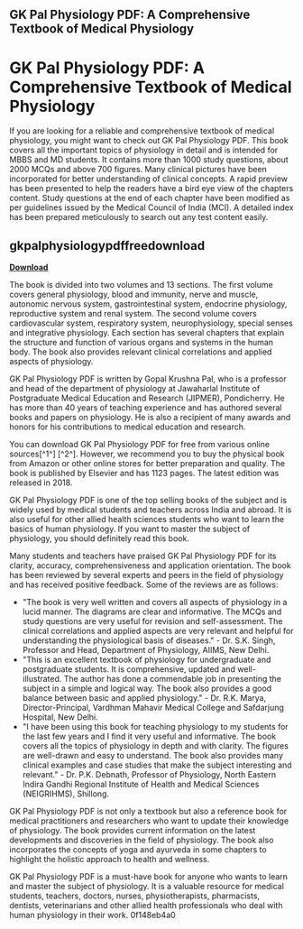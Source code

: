 ## GK Pal Physiology PDF: A Comprehensive Textbook of Medical Physiology

  
# GK Pal Physiology PDF: A Comprehensive Textbook of Medical Physiology
 
If you are looking for a reliable and comprehensive textbook of medical physiology, you might want to check out GK Pal Physiology PDF. This book covers all the important topics of physiology in detail and is intended for MBBS and MD students. It contains more than 1000 study questions, about 2000 MCQs and above 700 figures. Many clinical pictures have been incorporated for better understanding of clinical concepts. A rapid preview has been presented to help the readers have a bird eye view of the chapters content. Study questions at the end of each chapter have been modified as per guidelines issued by the Medical Council of India (MCI). A detailed index has been prepared meticulously to search out any test content easily.
 
## gkpalphysiologypdffreedownload


[**Download**](https://www.google.com/url?q=https%3A%2F%2Fssurll.com%2F2tKBv8&sa=D&sntz=1&usg=AOvVaw3FPVnZtYrTO8WUV2axT3Zo)

 
The book is divided into two volumes and 13 sections. The first volume covers general physiology, blood and immunity, nerve and muscle, autonomic nervous system, gastrointestinal system, endocrine physiology, reproductive system and renal system. The second volume covers cardiovascular system, respiratory system, neurophysiology, special senses and integrative physiology. Each section has several chapters that explain the structure and function of various organs and systems in the human body. The book also provides relevant clinical correlations and applied aspects of physiology.
 
GK Pal Physiology PDF is written by Gopal Krushna Pal, who is a professor and head of the department of physiology at Jawaharlal Institute of Postgraduate Medical Education and Research (JIPMER), Pondicherry. He has more than 40 years of teaching experience and has authored several books and papers on physiology. He is also a recipient of many awards and honors for his contributions to medical education and research.
 
You can download GK Pal Physiology PDF for free from various online sources[^1^] [^2^]. However, we recommend you to buy the physical book from Amazon or other online stores for better preparation and quality. The book is published by Elsevier and has 1123 pages. The latest edition was released in 2018.
 
GK Pal Physiology PDF is one of the top selling books of the subject and is widely used by medical students and teachers across India and abroad. It is also useful for other allied health sciences students who want to learn the basics of human physiology. If you want to master the subject of physiology, you should definitely read this book.
  
Many students and teachers have praised GK Pal Physiology PDF for its clarity, accuracy, comprehensiveness and application orientation. The book has been reviewed by several experts and peers in the field of physiology and has received positive feedback. Some of the reviews are as follows:
 
- "The book is very well written and covers all aspects of physiology in a lucid manner. The diagrams are clear and informative. The MCQs and study questions are very useful for revision and self-assessment. The clinical correlations and applied aspects are very relevant and helpful for understanding the physiological basis of diseases." - Dr. S.K. Singh, Professor and Head, Department of Physiology, AIIMS, New Delhi.
- "This is an excellent textbook of physiology for undergraduate and postgraduate students. It is comprehensive, updated and well-illustrated. The author has done a commendable job in presenting the subject in a simple and logical way. The book also provides a good balance between basic and applied physiology." - Dr. R.K. Marya, Director-Principal, Vardhman Mahavir Medical College and Safdarjung Hospital, New Delhi.
- "I have been using this book for teaching physiology to my students for the last few years and I find it very useful and informative. The book covers all the topics of physiology in depth and with clarity. The figures are well-drawn and easy to understand. The book also provides many clinical examples and case studies that make the subject interesting and relevant." - Dr. P.K. Debnath, Professor of Physiology, North Eastern Indira Gandhi Regional Institute of Health and Medical Sciences (NEIGRIHMS), Shillong.

GK Pal Physiology PDF is not only a textbook but also a reference book for medical practitioners and researchers who want to update their knowledge of physiology. The book provides current information on the latest developments and discoveries in the field of physiology. The book also incorporates the concepts of yoga and ayurveda in some chapters to highlight the holistic approach to health and wellness.
 
GK Pal Physiology PDF is a must-have book for anyone who wants to learn and master the subject of physiology. It is a valuable resource for medical students, teachers, doctors, nurses, physiotherapists, pharmacists, dentists, veterinarians and other allied health professionals who deal with human physiology in their work.
 0f148eb4a0
